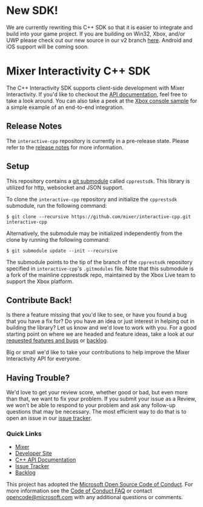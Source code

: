 # New SDK!

We are currently rewriting this C++ SDK so that it is easier to integrate and build into your game project. If you are building on Win32, Xbox, and/or UWP please check out our new source in our v2 branch [here](https://github.com/mixer/interactive-cpp/tree/v2).
Android and iOS support will be coming soon.

# Mixer Interactivity C++ SDK

The C++ Interactivity SDK supports client-side development with Mixer Interactivity.
If you'd like to checkout the [API documentation](https://dev.mixer.com/reference/interactive/cplusplus/index.html), feel free to
take a look around. You can also take a peek at the [Xbox console sample](https://github.com/mixer/interactive-cpp/tree/master/Samples) for a
simple example of an end-to-end integration.

## Release Notes

The `interactive-cpp` repository is currently in a pre-release state. Please refer
to the [release notes](https://github.com/mixer/interactive-cpp/releases) for more information.

## Setup

This repository contains a [git submodule](https://git-scm.com/docs/git-submodule)
called `cpprestsdk`. This library is utilized for http, websocket and JSON support.

To clone the `interactive-cpp` repository and initialize the `cpprestsdk`
submodule, run the following command:

```
$ git clone --recursive https://github.com/mixer/interactive-cpp.git interactive-cpp
```

Alternatively, the submodule may be initialized independently from the clone
by running the following command:

```
$ git submodule update --init --recursive
```

The submodule points to the tip of the branch of the `cpprestsdk` repository
specified in `interactive-cpp`'s `.gitmodules` file. Note that this submodule
is a fork of the mainline cpprestsdk repo, maintained by the Xbox Live team to
support the Xbox platform.

## Contribute Back!

Is there a feature missing that you'd like to see, or have you found a bug that you
have a fix for? Do you have an idea or just interest in helping out in building the
library? Let us know and we'd love to work with you. For a good starting point on where
we are headed and feature ideas, take a look at our [requested features and bugs](https://github.com/mixer/interactive-cpp/issues) or [backlog](https://github.com/mixer/interactive-cpp/blob/master/backlog.md).

Big or small we'd like to take your contributions to help improve the Mixer Interactivity
API for everyone. 

## Having Trouble?

We'd love to get your review score, whether good or bad, but even more than that, we want
to fix your problem. If you submit your issue as a Review, we won't be able to respond to
your problem and ask any follow-up questions that may be necessary. The most efficient way
to do that is to open an issue in our [issue tracker](https://github.com/mixer/interactive-cpp/issues).  

### Quick Links

*   [Mixer](https://mixer.com/)
*   [Developer Site](https://dev.mixer.com/)
*   [C++ API Documentation](https://dev.mixer.com/reference/interactive/cplusplus/index.html)
*   [Issue Tracker](https://github.com/mixer/interactive-cpp/issues)
*   [Backlog](https://github.com/mixer/interactive-cpp/blob/master/backlog.md)

This project has adopted the [Microsoft Open Source Code of Conduct](https://opensource.microsoft.com/codeofconduct/). For more information see the [Code of Conduct FAQ](https://opensource.microsoft.com/codeofconduct/faq/) or contact [opencode@microsoft.com](mailto:opencode@microsoft.com) with any additional questions or comments.

